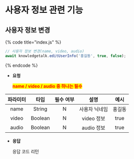 # 사용자 정보 관련 기능

## 사용자 정보 변경

{% code title="index.js" %}
```javascript
// 사용자 정보 변경(name, video, audio)
await knowledgetalk.editUserInfo('홍길동', true, false);
```
{% endcode %}

- **요청**

  <mark style="color:red;">**name / video / audio 중 하나는 필수**</mark>

| <center>**파라미터**</center> | <center>**타입**</center> | <center>**필수 여부**</center> |   <center>**설명**</center>   |   <center>**예시**</center>   |
|:-:|:-:|:-:|:-:|:-:|
|              name             |          String           |                N               |         사용자 닉네임         |              홍길동             |
|             video             |          Boolean          |                N               |          video 정보           |               true             |
|             audio             |          Boolean          |                N               |          audio 정보           |               true             |

- **응답**

  응답 코드 리턴
